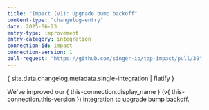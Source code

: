 ```yaml
---
title: "Impact (v1): Upgrade bump backoff"
content-type: "changelog-entry"
date: 2025-06-23
entry-type: improvement
entry-category: integration
connection-id: impact
connection-version: 1
pull-request: "https://github.com/singer-io/tap-impact/pull/39"
---
```

{ site.data.changelog.metadata.single-integration | flatify }

We've improved our { this-connection.display_name } (v{ this-connection.this-version }) integration to upgrade bump backoff.